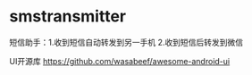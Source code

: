 # smstransmitter
短信助手：1.收到短信自动转发到另一手机 2.收到短信后转发到微信

UI开源库 https://github.com/wasabeef/awesome-android-ui
